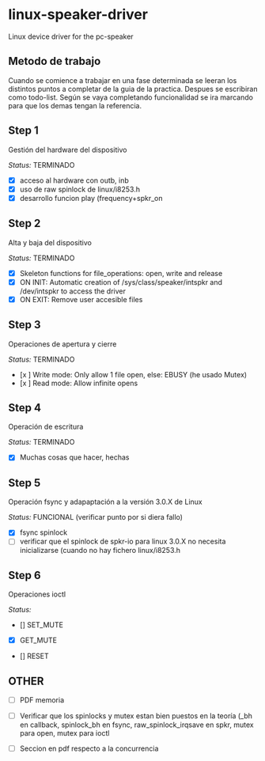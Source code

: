 # linux-speaker-driver
Linux device driver for the pc-speaker

## Metodo de trabajo
Cuando se comience a trabajar en una fase determinada se leeran los distintos puntos a completar de la guia de la practica. Despues se escribiran como todo-list. Según se vaya completando funcionalidad se ira marcando para que los demas tengan la referencia.

## Step 1

Gestión del hardware del dispositivo

*Status:* TERMINADO

- [x] acceso al hardware con outb, inb
- [x] uso de raw spinlock de linux/i8253.h
- [x] desarrollo funcion play (frequency+spkr_on

## Step 2

Alta y baja del dispositivo

*Status:* TERMINADO

- [x] Skeleton functions for file_operations: open, write and release 
- [x] ON INIT: Automatic creation of /sys/class/speaker/intspkr and /dev/intspkr to access the driver
- [x] ON EXIT: Remove user accesible files

## Step 3

Operaciones de apertura y cierre

*Status:* TERMINADO

- [x ] Write mode: Only allow 1 file open, else: EBUSY (he usado Mutex)
- [x ] Read mode: Allow infinite opens

## Step 4

Operación de escritura

*Status:* TERMINADO

- [x] Muchas cosas que hacer, hechas

## Step 5

Operación fsync y adapaptación a la versión 3.0.X de Linux

*Status:* FUNCIONAL (verificar punto por si diera fallo)

- [x] fsync spinlock
- [ ] verificar que el spinlock de spkr-io para linux 3.0.X no necesita inicializarse (cuando no hay fichero linux/i8253.h

## Step 6

Operaciones ioctl

*Status:*

- [] SET_MUTE
- [x] GET_MUTE
- [] RESET

## OTHER

- [ ] PDF memoria
- [ ] Verificar que los spinlocks y mutex estan bien puestos en la teoría (_bh en callback, spinlock_bh en fsync, raw_spinlock_irqsave en spkr, mutex para open, mutex para ioctl
- [ ] Seccion en pdf respecto a la concurrencia

